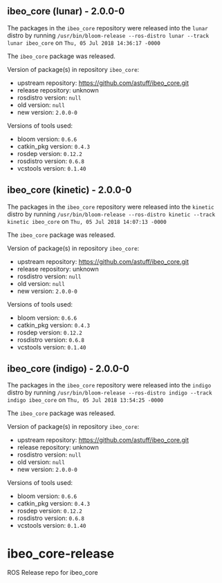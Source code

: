 ## ibeo_core (lunar) - 2.0.0-0

The packages in the `ibeo_core` repository were released into the `lunar` distro by running `/usr/bin/bloom-release --ros-distro lunar --track lunar ibeo_core` on `Thu, 05 Jul 2018 14:36:17 -0000`

The `ibeo_core` package was released.

Version of package(s) in repository `ibeo_core`:

- upstream repository: https://github.com/astuff/ibeo_core.git
- release repository: unknown
- rosdistro version: `null`
- old version: `null`
- new version: `2.0.0-0`

Versions of tools used:

- bloom version: `0.6.6`
- catkin_pkg version: `0.4.3`
- rosdep version: `0.12.2`
- rosdistro version: `0.6.8`
- vcstools version: `0.1.40`


## ibeo_core (kinetic) - 2.0.0-0

The packages in the `ibeo_core` repository were released into the `kinetic` distro by running `/usr/bin/bloom-release --ros-distro kinetic --track kinetic ibeo_core` on `Thu, 05 Jul 2018 14:07:13 -0000`

The `ibeo_core` package was released.

Version of package(s) in repository `ibeo_core`:

- upstream repository: https://github.com/astuff/ibeo_core.git
- release repository: unknown
- rosdistro version: `null`
- old version: `null`
- new version: `2.0.0-0`

Versions of tools used:

- bloom version: `0.6.6`
- catkin_pkg version: `0.4.3`
- rosdep version: `0.12.2`
- rosdistro version: `0.6.8`
- vcstools version: `0.1.40`


## ibeo_core (indigo) - 2.0.0-0

The packages in the `ibeo_core` repository were released into the `indigo` distro by running `/usr/bin/bloom-release --ros-distro indigo --track indigo ibeo_core` on `Thu, 05 Jul 2018 13:54:25 -0000`

The `ibeo_core` package was released.

Version of package(s) in repository `ibeo_core`:

- upstream repository: https://github.com/astuff/ibeo_core.git
- release repository: unknown
- rosdistro version: `null`
- old version: `null`
- new version: `2.0.0-0`

Versions of tools used:

- bloom version: `0.6.6`
- catkin_pkg version: `0.4.3`
- rosdep version: `0.12.2`
- rosdistro version: `0.6.8`
- vcstools version: `0.1.40`


# ibeo_core-release
ROS Release repo for ibeo_core
